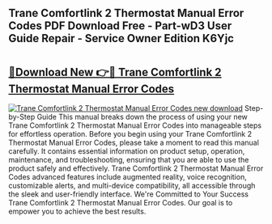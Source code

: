 ## Trane Comfortlink 2 Thermostat Manual Error Codes PDF Download Free - Part-wD3 User Guide Repair - Service Owner Edition K6Yjc

# <h2><a href="http://bc58412.oget.top/?id=Trane+Comfortlink+2+Thermostat+Manual+Error+Codes">🔗Download New 👉🔴 Trane Comfortlink 2 Thermostat Manual Error Codes</a></h2>

[![Trane Comfortlink 2 Thermostat Manual Error Codes new download](https://i.imgur.com/5g1atiW.png)](http://bc58412.oget.top/?id=Trane+Comfortlink+2+Thermostat+Manual+Error+Codes)
Step-by-Step Guide This manual breaks down the process of using your new Trane Comfortlink 2 Thermostat Manual Error Codes into manageable steps for effortless operation. Before you begin using your Trane Comfortlink 2 Thermostat Manual Error Codes, please take a moment to read this manual carefully. It contains essential information on product setup, operation, maintenance, and troubleshooting, ensuring that you are able to use the product safely and effectively. Trane Comfortlink 2 Thermostat Manual Error Codes advanced features include augmented reality, voice recognition, customizable alerts, and multi-device compatibility, all accessible through the sleek and user-friendly interface. We're Committed to Your Success Trane Comfortlink 2 Thermostat Manual Error Codes. Our goal is to empower you to achieve the best results.
